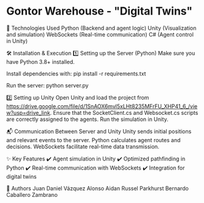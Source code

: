 # Gontor Warehouse - "Digital Twins"

🚀 Technologies Used
Python (Backend and agent logic)
Unity (Visualization and simulation)
WebSockets (Real-time communication)
C# (Agent control in Unity)

🛠️ Installation & Execution
1️⃣ Setting up the Server (Python)
Make sure you have Python 3.8+ installed.

Install dependencies with:
pip install -r requirements.txt

Run the server:
python server.py

2️⃣ Setting up Unity
Open Unity and load the project from https://drive.google.com/file/d/1SnAOX6mvl5xLHt8235MFrFU_XHP41_6_/view?usp=drive_link.
Ensure that the SocketClient.cs and Websocket.cs scripts are correctly assigned to the agents.
Run the simulation in Unity.

📬 Communication Between Server and Unity
Unity sends initial positions and relevant events to the server.
Python calculates agent routes and decisions.
WebSockets facilitate real-time data transmission.

✨ Key Features
✔️ Agent simulation in Unity
✔️ Optimized pathfinding in Python
✔️ Real-time communication with WebSockets
✔️ Integration for digital twins

📝 Authors
Juan Daniel Vázquez Alonso
Aidan Russel Parkhurst
Bernardo Caballero Zambrano
